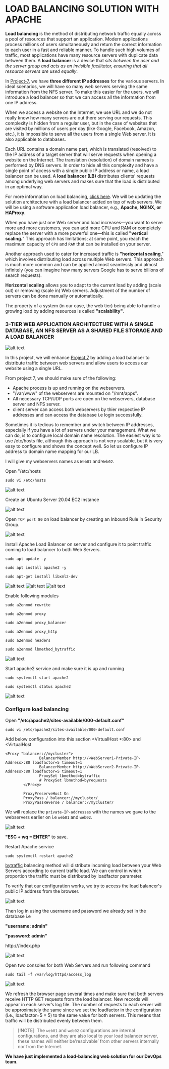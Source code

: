 # LOAD BALANCING SOLUTION WITH APACHE

**Load balancing** is the method of distributing network traffic equally across a pool of resources that support an application. Modern applications process millions of users simultaneously and return the correct information to each user in a fast and reliable manner. To handle such high volumes of traffic, most applications have many resource servers with duplicate data between them. A **load balancer** is a device that *sits between the user and the server group and acts as an invisible facilitator, ensuring that all resource servers are used equally*.

In [Project-7](https://github.com/Olaminiyi/DEVOPS-TOOLING-WEBSITE-SOLUTION), we have **three different IP addresses** for the various servers. In ideal scenarios, we will have so many web servers serving the same information from the NFS server. To make this easier for the users, we will introduce a load balancer so that we can access all the information from one IP address.

When we access a website on the Internet, we use URL and we do not really know how many servers are out there serving our requests. This complexity is hidden from a regular user, but in the case of websites that are visited by millions of users per day (like Google, Facebook, Amazon, etc.), it is impossible to serve all the users from a single Web server. It is also applicable to databases.

Each URL contains a domain name part, which is translated (resolved) to the IP address of a target server that will serve requests when opening a website on the Internet. The translation (resolution) of domain names is performed by DNS servers.
In order to hide all this complexity and have a single point of access with a single public IP address or name, a load balancer can be used. A **load balancer (LB)** distributes clients’ requests among underlying web servers and makes sure that the load is distributed in an optimal way.


For more information on load balancing, [click here](https://aws.amazon.com/what-is/load-balancing/).
We will be updating the solution architecture with a load balancer added on top of web servers. We will be using a software application load balancer, e.g., **Apache, NGINX, or HAProxy**.

When you have just one Web server and load increases—you want to serve more and more customers, you can add more CPU and RAM or completely replace the server with a more powerful one—this is called **"vertical scaling.**" This approach has limitations; at some point, you reach the maximum capacity of `CPU` and `RAM` that can be installed on your server.

Another approach used to cater for increased traffic is **"horizontal scaling**," which involves distributing load across multiple Web servers. This approach is much more common and can be applied almost seamlessly and almost infinitely (you can imagine how many servers Google has to serve billions of search requests).

**Horizontal scaling** allows you to adapt to the current load by adding (scale out) or removing (scale in) Web servers. Adjustment of the number of servers can be done manually or automatically.

The property of a system (in our case, the web tier) being able to handle a growing load by adding resources is called **"scalability"**.

### 3-TIER WEB APPLICATION ARCHITECTURE WITH A SINGLE DATABASE, AN NFS SERVER AS A SHARED FILE STORAGE AND A LOAD BALANCER

![alt text](images/8.1.png)

In this project, we will enhance [Project 7](https://github.com/Olaminiyi/DEVOPS-TOOLING-WEBSITE-SOLUTION) by adding a load balancer to distribute traffic between web servers and allow users to access our website using a single URL.


From project 7, we should make sure of the following:

- Apache process is up and running on the webservers.
- "/var/www" of the webservers are mounted on "/mnt/apps".
- All necessary TCP/UDP ports are open on the webservers, database server and NFS server.
- client server can access both webservers by thier respective IP addresses and can access the database i.e login successfully.

Sometimes it is tedious to remember and switch between IP addresses, especially if you have a lot of servers under your management. What we can do, is to configure local domain name resolution. The easiest way is to use /etc/hosts file, although this approach is not very scalable, but it is very easy to configure and shows the concept well. So let us configure IP address to domain name mapping for our LB.

I will give my webservers names as `Web01` and `Web02`.

Open "/etc/hosts
```
sudo vi /etc/hosts
```

![alt text](images/8.2.png)

Create an Ubuntu Server 20.04 EC2 instance

![alt text](images/8.3.png)

Open `TCP port 80` on load balancer by creating an Inbound Rule in Security Group.

![alt text](images/8.4.png)

Install Apache Load Balancer on server and configure it to point traffic coming to load balancer to both Web Servers.
```
sudo apt update -y
```
```
sudo apt install apache2 -y
```
```
sudo apt-get install libxml2-dev
```
![alt text](images/8.5.png)
![alt text](images/8.6.png)
![alt text](images/8.7.png)


Enable following modules
```
sudo a2enmod rewrite
```
```
sudo a2enmod proxy
```
```
sudo a2enmod proxy_balancer
```
```
sudo a2enmod proxy_http
```
```
sudo a2enmod headers
```
```
sudo a2enmod lbmethod_bytraffic
```

![alt text](images/8.8.png)


Start apache2 service and make sure it is up and running
```
sudo systemctl start apache2
```
```
sudo systemctl status apache2
```
![alt text](images/8.9.png)

### Configure load balancing

Open **"/etc/apache2/sites-available/000-default.conf"**
```
sudo vi /etc/apache2/sites-available/000-default.conf
```
Add below configuration into this section <VirtualHost *:80> and <VirtualHost
```
<Proxy "balancer://mycluster">
               BalancerMember http://<WebServer1-Private-IP-Address>:80 loadfactor=5 timeout=1
               BalancerMember http://<WebServer2-Private-IP-Address>:80 loadfactor=5 timeout=1
               ProxySet lbmethod=bytraffic
               # ProxySet lbmethod=byrequests
        </Proxy>

        ProxyPreserveHost On
        ProxyPass / balancer://mycluster/
        ProxyPassReverse / balancer://mycluster/
```

We will replace the `private-IP-addresses` with the names we gave to the webservers earlier on i.e `web01` and `web02`.

![alt text](images/8.10.png)

**"ESC + wq = ENTER"** to save.

Restart Apache service
```
sudo systemctl restart apache2
```

[bytraffic](https://httpd.apache.org/docs/2.4/mod/mod_lbmethod_bytraffic.html) balancing method will distribute incoming load between your Web Servers according to current traffic load. We can control in which proportion the traffic must be distributed by loadfactor parameter.

To verify that our configuration works, we try to access the load balancer's public IP address from the browser.

![alt text](images/8.11.png)


Then log in using the username and password we already set in the database i.e

**"username: admin"**

**"password: admin"**

http://<Load-Balancer-Public-IP-Address-or-Public-DNS-Name>/index.php

![alt text](images/8.12.png)


Open two consoles for both Web Servers and run following command
```
sudo tail -f /var/log/httpd/access_log
```

![alt text](images/8.13.png)


We refresh the browser page several times and make sure that both servers receive HTTP GET requests from the load balancer. New records will appear in each server’s log file. The number of requests to each server will be approximately the same since we set the loadfactor in the configuration (i.e., loadfactor=5 = 5) to the same value for both servers. This means that traffic will be distributed evenly between them.

> [!NOTE] 
The `web01` and `web02` configurations are internal configurations, and they are also local to your load balancer server, these names will neither be'resolvable’ from other servers internally nor from the Internet.

**We have just implemented a load-balancing web solution for our DevOps team.**

